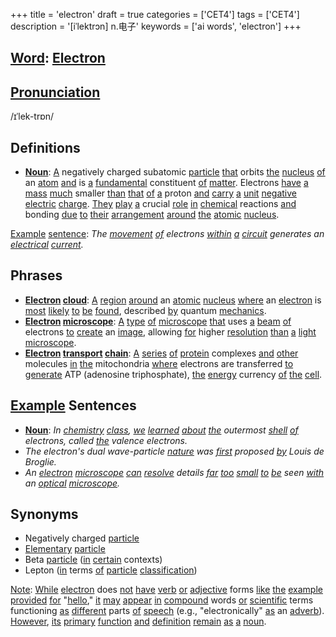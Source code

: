 +++
title = 'electron'
draft = true
categories = ['CET4']
tags = ['CET4']
description = '[iˈlektrɔn] n.电子'
keywords = ['ai words', 'electron']
+++

## [Word](/en/post/word/): [Electron](/en/post/electron/)

## [Pronunciation](/en/post/pronunciation/)
/ɪˈlek-trɒn/

## Definitions
- **[Noun](/en/post/noun/)**: [A](/en/post/a/) negatively charged subatomic [particle](/en/post/particle/) [that](/en/post/that/) orbits [the](/en/post/the/) [nucleus](/en/post/nucleus/) [of](/en/post/of/) an [atom](/en/post/atom/) [and](/en/post/and/) is [a](/en/post/a/) [fundamental](/en/post/fundamental/) constituent [of](/en/post/of/) [matter](/en/post/matter/). Electrons [have](/en/post/have/) [a](/en/post/a/) [mass](/en/post/mass/) [much](/en/post/much/) smaller [than](/en/post/than/) [that](/en/post/that/) [of](/en/post/of/) [a](/en/post/a/) proton [and](/en/post/and/) [carry](/en/post/carry/) [a](/en/post/a/) [unit](/en/post/unit/) [negative](/en/post/negative/) [electric](/en/post/electric/) [charge](/en/post/charge/). [They](/en/post/they/) [play](/en/post/play/) [a](/en/post/a/) crucial [role](/en/post/role/) [in](/en/post/in/) [chemical](/en/post/chemical/) reactions [and](/en/post/and/) bonding [due](/en/post/due/) [to](/en/post/to/) [their](/en/post/their/) [arrangement](/en/post/arrangement/) [around](/en/post/around/) [the](/en/post/the/) [atomic](/en/post/atomic/) [nucleus](/en/post/nucleus/).

[Example](/en/post/example/) [sentence](/en/post/sentence/): _The [movement](/en/post/movement/) [of](/en/post/of/) electrons [within](/en/post/within/) [a](/en/post/a/) [circuit](/en/post/circuit/) generates an [electrical](/en/post/electrical/) [current](/en/post/current/)._

## Phrases
- **[Electron](/en/post/electron/) [cloud](/en/post/cloud/)**: [A](/en/post/a/) [region](/en/post/region/) [around](/en/post/around/) an [atomic](/en/post/atomic/) [nucleus](/en/post/nucleus/) [where](/en/post/where/) an [electron](/en/post/electron/) is [most](/en/post/most/) [likely](/en/post/likely/) [to](/en/post/to/) [be](/en/post/be/) [found](/en/post/found/), described [by](/en/post/by/) quantum [mechanics](/en/post/mechanics/).
- **[Electron](/en/post/electron/) [microscope](/en/post/microscope/)**: [A](/en/post/a/) [type](/en/post/type/) [of](/en/post/of/) [microscope](/en/post/microscope/) [that](/en/post/that/) uses [a](/en/post/a/) [beam](/en/post/beam/) [of](/en/post/of/) electrons [to](/en/post/to/) [create](/en/post/create/) an [image](/en/post/image/), allowing [for](/en/post/for/) higher [resolution](/en/post/resolution/) [than](/en/post/than/) [a](/en/post/a/) [light](/en/post/light/) [microscope](/en/post/microscope/).
- **[Electron](/en/post/electron/) [transport](/en/post/transport/) [chain](/en/post/chain/)**: [A](/en/post/a/) [series](/en/post/series/) [of](/en/post/of/) [protein](/en/post/protein/) complexes [and](/en/post/and/) [other](/en/post/other/) molecules [in](/en/post/in/) [the](/en/post/the/) mitochondria [where](/en/post/where/) electrons are transferred [to](/en/post/to/) [generate](/en/post/generate/) ATP (adenosine triphosphate), [the](/en/post/the/) [energy](/en/post/energy/) currency [of](/en/post/of/) [the](/en/post/the/) [cell](/en/post/cell/).

## [Example](/en/post/example/) Sentences
- **[Noun](/en/post/noun/)**: _In [chemistry](/en/post/chemistry/) [class](/en/post/class/), [we](/en/post/we/) [learned](/en/post/learned/) [about](/en/post/about/) [the](/en/post/the/) outermost [shell](/en/post/shell/) [of](/en/post/of/) electrons, called [the](/en/post/the/) valence electrons._
- _The electron's dual wave-particle [nature](/en/post/nature/) was [first](/en/post/first/) proposed [by](/en/post/by/) Louis de Broglie._
- _An [electron](/en/post/electron/) [microscope](/en/post/microscope/) [can](/en/post/can/) [resolve](/en/post/resolve/) details [far](/en/post/far/) [too](/en/post/too/) [small](/en/post/small/) [to](/en/post/to/) [be](/en/post/be/) seen [with](/en/post/with/) an [optical](/en/post/optical/) [microscope](/en/post/microscope/)._

## Synonyms
- Negatively charged [particle](/en/post/particle/)
- [Elementary](/en/post/elementary/) [particle](/en/post/particle/)
- Beta [particle](/en/post/particle/) ([in](/en/post/in/) [certain](/en/post/certain/) contexts)
- Lepton ([in](/en/post/in/) terms [of](/en/post/of/) [particle](/en/post/particle/) [classification](/en/post/classification/)) 

[Note](/en/post/note/): [While](/en/post/while/) [electron](/en/post/electron/) does [not](/en/post/not/) [have](/en/post/have/) [verb](/en/post/verb/) [or](/en/post/or/) [adjective](/en/post/adjective/) forms [like](/en/post/like/) [the](/en/post/the/) [example](/en/post/example/) [provided](/en/post/provided/) [for](/en/post/for/) "[hello](/en/post/hello/)," [it](/en/post/it/) [may](/en/post/may/) [appear](/en/post/appear/) [in](/en/post/in/) [compound](/en/post/compound/) words [or](/en/post/or/) [scientific](/en/post/scientific/) terms functioning [as](/en/post/as/) [different](/en/post/different/) parts [of](/en/post/of/) [speech](/en/post/speech/) (e.g., "electronically" [as](/en/post/as/) an [adverb](/en/post/adverb/)). [However](/en/post/however/), [its](/en/post/its/) [primary](/en/post/primary/) [function](/en/post/function/) [and](/en/post/and/) [definition](/en/post/definition/) [remain](/en/post/remain/) [as](/en/post/as/) [a](/en/post/a/) [noun](/en/post/noun/).
